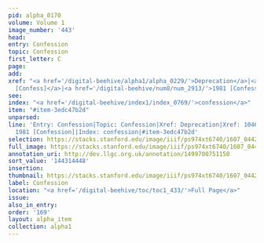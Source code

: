```yaml
---
pid: alpha_0170
volume: Volume 1
image_number: '443'
head:
entry: Confession
topic: Confession
first_letter: C
page:
add:
xref: "<a href='/digital-beehive/alpha1/alpha_0229/'>Deprecation</a>|<a href='/digital-beehive/num5/num_1401/'>1046
  [Confess]</a>|<a href='/digital-beehive/num8/num_2913/'>1981 [Confession]</a>"
see:
index: "<a href='/digital-beehive/index1/index_0769/'>confession</a>"
item: "#item-3edc47b2d"
unparsed:
line: 'Entry: Confession|Topic: Confession|Xref: Deprecation|Xref: 1046 [Confess]|Xref:
  1981 [Confession]|Index: confession|#item-3edc47b2d'
selection: https://stacks.stanford.edu/image/iiif/ps974xt6740/1607_0442/370,4448,3124,633/full/0/default.jpg
full_image: https://stacks.stanford.edu/image/iiif/ps974xt6740/1607_0442/full/full/0/default.jpg
annotation_uri: http://dev.llgc.org.uk/annotation/1499700751150
sort_value: '144314448'
insertion:
thumbnail: https://stacks.stanford.edu/image/iiif/ps974xt6740/1607_0442/370,4448,600,180/250,/0/default.jpg
label: Confession
location: "<a href='/digital-beehive/toc/toc1_433/'>Full Page</a>"
issue:
also_in_entry:
order: '169'
layout: alpha_item
collection: alpha1
---
```

